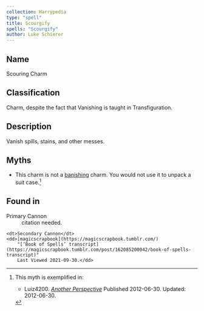 ```yaml
---
collection: Harrypedia
type: "spell"
title: Scourgify
spells: "Scourgify"
author: Luke Schierer
---
```


## Name

Scouring Charm

## Classification

Charm, despite the fact that Vanishing is taught in Transfiguration.

## Description

Vanish spills, stains, and other messes.

## Myths

- This charm is not a [banishing][] charm. You would not use it to unpack a suit case.[^221215-1]

## Found in

<dl>
    <dt>Primary Cannon</dt>
    <dd>citation needed.</dd>

    <dt>Secondary Cannon</dt>
    <dd>[magicscrapbook](https://magicscrapbook.tumblr.com/)
        "[‘Book of Spells’ transcript](https://magicscrapbook.tumblr.com/post/162085200042/book-of-spells-transcript)"
        Last Viewed 2021-09-30.</dd>

</dl>

[banishing]: banishing/

[^221215-1]: This myth is exemplified in:

    - Luiz4200.
      _[Another Perspective](https://www.fanfiction.net/s/8066097)_
      Published 2012-06-30. Updated: 2012-06-30.
